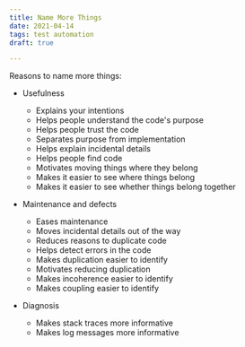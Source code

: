 ```yaml
---
title: Name More Things
date: 2021-04-14
tags: test automation
draft: true

---
```


Reasons to name more things:

* Usefulness

    * Explains your intentions
    * Helps people understand the code's purpose
    * Helps people trust the code
    * Separates purpose from implementation
    * Helps explain incidental details
    * Helps people find code
    * Motivates moving things where they belong
    * Makes it easier to see where things belong
    * Makes it easier to see whether things belong together

* Maintenance and defects

    * Eases maintenance
    * Moves incidental details out of the way
    * Reduces reasons to duplicate code
    * Helps detect errors in the code
    * Makes duplication easier to identify
    * Motivates reducing duplication
    * Makes incoherence easier to identify
    * Makes coupling easier to identify

* Diagnosis

    * Makes stack traces more informative
    * Makes log messages more informative
